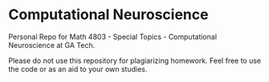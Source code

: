# Computational Neuroscience
Personal Repo for Math 4803 - Special Topics - Computational Neuroscience at GA Tech.

Please do not use this repository for plagiarizing homework. Feel free to use the code or as an aid to your own studies.

